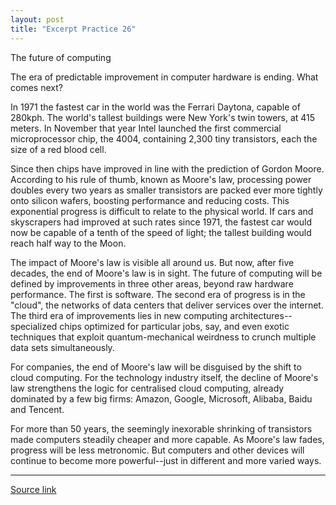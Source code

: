 ```yaml
---
layout: post
title: "Excerpt Practice 26"
---
```


The future of computing

The era of predictable improvement in computer hardware is ending. What comes next?

In 1971 the fastest car in the world was the Ferrari Daytona, capable of 280kph. The world's tallest buildings were New York's twin towers, at 415 meters. In November that year Intel launched the first commercial microprocessor chip, the 4004, containing 2,300 tiny transistors, each the size of a red blood cell. 

Since then chips have improved in line with the prediction of Gordon Moore. According to his rule of thumb, known as Moore's law, processing power doubles every two years as smaller transistors are packed ever more tightly onto silicon wafers, boosting performance and reducing costs. This exponential progress is difficult to relate to the physical world. If cars and skyscrapers had improved at such rates since 1971, the fastest car would now be capable of a tenth of the speed of light; the tallest building would reach half way to the Moon.

The impact of Moore's law is visible all around us. But now, after five decades, the end of Moore's law is in sight. The future of computing will be defined by improvements in three other areas, beyond raw hardware performance. The first is software. The second era of progress is in the "cloud", the networks of data centers that deliver services over the internet. The third era of improvements lies in new computing architectures--specialized chips optimized for particular jobs, say, and even exotic techniques that exploit quantum-mechanical weirdness to crunch multiple data sets simultaneously.   

For companies, the end of Moore's law will be disguised by the shift to cloud computing. For the technology industry itself, the decline of Moore's law strengthens the logic for centralised cloud computing, already dominated by a few big firms: Amazon, Google, Microsoft, Alibaba, Baidu and Tencent. 

For more than 50 years, the seemingly inexorable shrinking of transistors made computers steadily cheaper and more capable. As Moore's law fades, progress will be less metronomic. But computers and other devices will continue to become more powerful--just in different and more varied ways. 


*************************************************************************************

[Source link][link]

[link]: http://www.economist.com/news/leaders/21694528-era-predictable-improvement-computer-hardware-ending-what-comes-next-future
